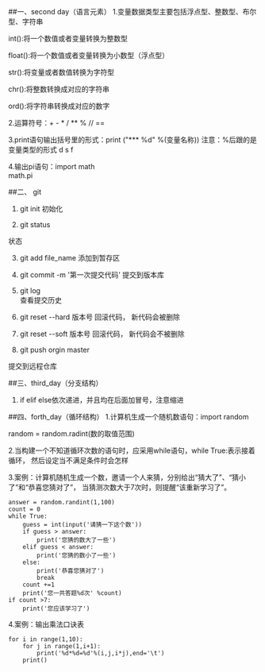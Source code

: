 ##一、second day（语言元素）
1.变量数据类型主要包括浮点型、整数型、布尔型、字符串

int():将一个数值或者变量转换为整数型

float():将一个数值或者变量转换为小数型（浮点型）

str():将变量或者数值转换为字符型

chr():将整数转换成对应的字符串

ord():将字符串转换成对应的数字

2.运算符号：+ - * / ** %  //  ==

3.print语句输出括号里的形式：print ("*** %d" %(变量名称)) 注意：%后跟的是变量类型的形式 d s f

4.输出pi语句：import math    
math.pi




##二、 git

1. git init
初始化

2. git status    

状态

3. git add file_name
添加到暂存区

4. git commit -m '第一次提交代码'
提交到版本库

5. git log   
查看提交历史

6. git reset --hard  版本号
回滚代码， 新代码会被删除

7. git reset --soft 版本号
回滚代码， 新代码会不被删除


8. git push orgin master 

提交到远程仓库

##三、third_day（分支结构）
1. if elif else依次递进，并且均在后面加冒号，注意缩进

##四、forth_day（循环结构）
1.计算机生成一个随机数语句：import random 

random = random.radint(数的取值范围)

2.当构建一个不知道循环次数的语句时，应采用while语句，while True:表示接着循环，
然后设定当不满足条件时会怎样

3.案例：计算机随机生成一个数，邀请一个人来猜，分别给出“猜大了”、“猜小了”和“恭喜您猜对了”，
当猜测次数大于7次时，则提醒“该重新学习了”。

```import random
answer = random.randint(1,100)
count = 0
while True:
    guess = int(input('请猜一下这个数'))
    if guess > answer:
        print('您猜的数大了一些')
    elif guess < answer:
        print('您猜的数小了一些')
    else:
        print('恭喜您猜对了')
        break
    count +=1
    print('您一共答题%d次' %count)
if count >7:
    print('您应该学习了')
```


4.案例：输出乘法口诀表
```
for i in range(1,10):
    for j in range(1,i+1):
        print('%d*%d=%d'%(i,j,i*j),end='\t')
    print()
  
```